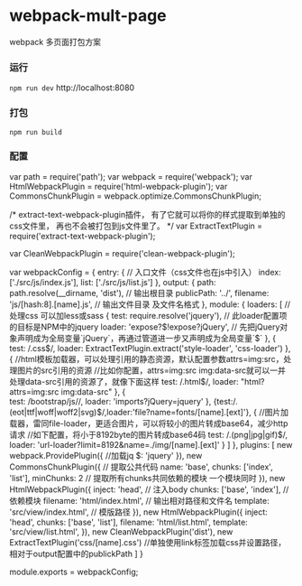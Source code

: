 # webpack-mult-page
webpack 多页面打包方案


### 运行
`npm run dev`
http://localhost:8080

### 打包
`npm run build`


### 配置

var path = require('path');
var webpack = require('webpack');
var HtmlWebpackPlugin = require('html-webpack-plugin');
var CommonsChunkPlugin = webpack.optimize.CommonsChunkPlugin;

/*
extract-text-webpack-plugin插件，
有了它就可以将你的样式提取到单独的css文件里，
再也不会被打包到js文件里了。
 */
var ExtractTextPlugin = require('extract-text-webpack-plugin');

var CleanWebpackPlugin = require('clean-webpack-plugin');

var webpackConfig = {
  entry: {  // 入口文件（css文件也在js中引入）
    index: ['./src/js/index.js'],
    list: ['./src/js/list.js']
  },
  output: {
    path: path.resolve(__dirname, 'dist'),  // 输出根目录
	publicPath: '../',
    filename: 'js/[hash:8].[name].js',   // 输出文件目录 及文件名格式
  },
  module: {
    loaders: [  // 处理css  可以加less或sass
		{
		  test: require.resolve('jquery'),  // 此loader配置项的目标是NPM中的jquery
		  loader: 'expose?$!expose?jQuery', // 先把jQuery对象声明成为全局变量`jQuery`，再通过管道进一步又声明成为全局变量`$`
		},
		{
			test: /\.css$/,
			loader: ExtractTextPlugin.extract('style-loader', 'css-loader') 
		}, 
		{
			//html模板加载器，可以处理引用的静态资源，默认配置参数attrs=img:src，处理图片的src引用的资源
			//比如你配置，attrs=img:src img:data-src就可以一并处理data-src引用的资源了，就像下面这样
			test: /\.html$/,
			loader: "html?attrs=img:src img:data-src"
		}, 
		{ 	
			test: /bootstrap\/js\//, 
			loader: 'imports?jQuery=jquery' },
		{test:/\.(eot|ttf|woff|woff2|svg)$/,loader:'file?name=fonts/[name].[ext]'},
		{
			//图片加载器，雷同file-loader，更适合图片，可以将较小的图片转成base64，减少http请求
			//如下配置，将小于8192byte的图片转成base64码
			test: /\.(png|jpg|gif)$/,
			loader: 'url-loader?limit=8192&name=./img/[name].[ext]'
		}
    ]
  },
  plugins: [
	new webpack.ProvidePlugin({ //加载jq
			$: 'jquery'
		}),
    new CommonsChunkPlugin({  // 提取公共代码
        name: 'base',
        chunks: ['index', 'list'],
        minChunks: 2 // 提取所有chunks共同依赖的模块 一个模块同时
    }),
    new HtmlWebpackPlugin({
      inject: 'head',  // 注入body
      chunks: ['base', 'index'], // 依赖模块
      filename: 'html/index.html', // 输出相对路径和文件名
      template: 'src/view/index.html', // 模版路径
    }),
    new HtmlWebpackPlugin({
      inject: 'head',
      chunks: ['base', 'list'],
      filename: 'html/list.html',
      template: 'src/view/list.html',
    }),
	new CleanWebpackPlugin('dist'),
	new ExtractTextPlugin('css/[name].css') //单独使用link标签加载css并设置路径，相对于output配置中的publickPath
  ]
}

module.exports = webpackConfig;
